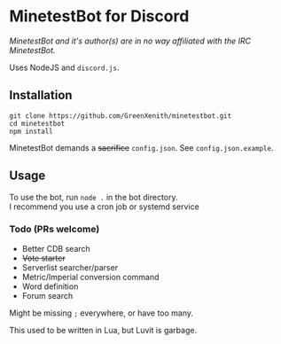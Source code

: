 # MinetestBot for Discord #
_MinetestBot and it's author(s) are in no way affiliated with the IRC MinetestBot._  

Uses NodeJS and `discord.js`.  

## Installation ##

```
git clone https://github.com/GreenXenith/minetestbot.git
cd minetestbot
npm install
``` 

MinetestBot demands a ~~sacrifice~~ `config.json`. See `config.json.example`.  

## Usage ##

To use the bot, run `node .` in the bot directory.  
I recommend you use a cron job or systemd service  

### Todo (PRs welcome) ###
* Better CDB search
* ~~Vote starter~~
* Serverlist searcher/parser
* Metric/Imperial conversion command
* Word definition
* Forum search

Might be missing `;` everywhere, or have too many.  

This used to be written in Lua, but Luvit is garbage.  
